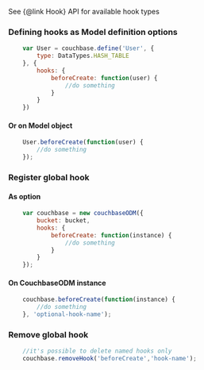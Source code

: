 See {@link Hook} API for available hook types

### Defining hooks as Model definition options

````javascript
    var User = couchbase.define('User', {
        type: DataTypes.HASH_TABLE
    }, {
        hooks: {
            beforeCreate: function(user) {
                //do something
            }
        }
    })
````

#### Or on Model object

````javascript
    User.beforeCreate(function(user) {
        //do something
    });
````

### Register global hook

#### As option

````javascript
    var couchbase = new couchbaseODM({
        bucket: bucket,
        hooks: {
            beforeCreate: function(instance) {
                //do something
            }
        }
    });
````

#### On CouchbaseODM instance
````javascript
    couchbase.beforeCreate(function(instance) {
        //do something
    }, 'optional-hook-name');
````

### Remove global hook

````javascript
    //it's possible to delete named hooks only
    couchbase.removeHook('beforeCreate','hook-name');
````
